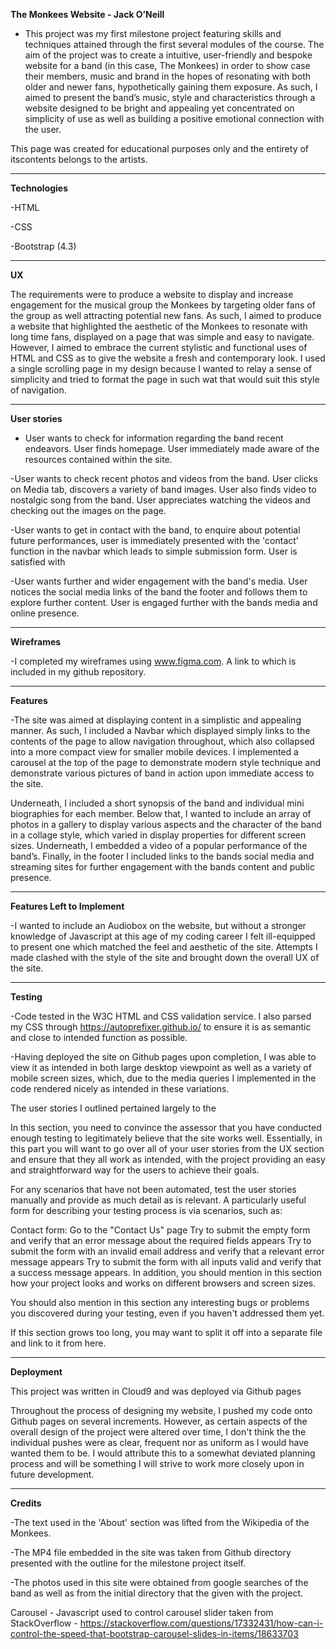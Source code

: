 <b>The Monkees Website - Jack O’Neill</b>

- This project was my first milestone project featuring skills and techniques attained through the first several modules of the course. The aim of the project was to create a intuitive, user-friendly and bespoke website for a band (in this case, The Monkees) in order to show case their members, music and brand in the hopes of resonating with both older and newer fans, hypothetically gaining them exposure. As such, I aimed to present the band’s music, style and characteristics through a website designed to be bright and appealing yet concentrated on simplicity of use as well as building a positive emotional connection with the user.  


This page was created for educational purposes only and the entirety of itscontents belongs to the artists. 

<hr>

<b>Technologies</b>

-HTML

-CSS

-Bootstrap (4.3)

<hr>

 <b>UX</b>

The requirements were to produce a website to display and increase engagement for the musical group the Monkees by targeting older fans of the group as well attracting potential new fans. As such, I aimed to produce a website that highlighted the aesthetic of the Monkees to resonate with long time fans, displayed on a page that was simple and easy to navigate. However, I aimed to embrace the current stylistic and functional uses of HTML and CSS as to give the website a fresh and contemporary look. I used a single scrolling page in my design because I wanted to relay a sense of simplicity and tried to format the page in such wat that would suit this style of navigation. 

<hr>

<b>User stories</b>

- User wants to check for information regarding the band recent endeavors. User finds homepage. User immediately made aware of the resources contained within the site.

-User wants to check recent photos and videos from the band. User clicks on Media tab, discovers a variety of band images. User also finds video to nostalgic song from the band. User appreciates watching the videos and checking out the images on the page.

-User wants to get in contact with the band, to enquire about potential future performances, user is immediately presented with the 'contact' function in the navbar which leads to simple submission form. User is satisfied with

-User wants further and wider engagement with the band's media. User notices the social media links of the band the footer and follows them to explore further content. User is engaged further with the bands media and online presence. 

<hr>

<b>Wireframes</b>

-I completed my wireframes using www.figma.com. A link to which is included in my github repository. 

<hr>

<b>Features</b>

-The site was aimed at displaying content in a simplistic and appealing manner. As such, I included a Navbar which displayed simply links to the contents of the page to allow navigation throughout, which also collapsed into a more compact view for smaller mobile devices. I implemented a carousel at the top of the page to demonstrate modern style technique and demonstrate various pictures of band in action upon immediate access to the site. 

Underneath, I included a short synopsis of the band and individual mini biographies for each member. Below that, I wanted to include an array of photos in a gallery to display various aspects and the character of the band in a collage style, which varied in display properties for different screen sizes. Underneath, I embedded a video of a popular performance of the band’s.  Finally, in the footer I included links to the bands social media and streaming sites for further engagement with the bands content and public presence.

<hr>

<b>Features Left to Implement</b>

-I wanted to include an Audiobox on the website, but without a stronger knowledge of Javascript at this age of my coding career I felt ill-equipped to present one which matched the feel and aesthetic of the site. Attempts I made clashed with the style of the site and brought down the overall UX of the site. 

<hr>

<b>Testing</b>


-Code tested in the W3C HTML and CSS validation service. I also parsed my CSS through https://autoprefixer.github.io/ to ensure it is as semantic and close to intended  function as possible. 

-Having deployed the site on Github pages upon completion, I was able to view it as intended in both large desktop viewpoint as well as a variety of mobile screen sizes, which, due to the media queries I implemented in the code rendered nicely as intended in these variations. 

The user stories I outlined pertained largely to the 


In this section, you need to convince the assessor that you have conducted enough testing to legitimately believe that the site works well. Essentially, in this part you will want to go over all of your user stories from the UX section and ensure that they all work as intended, with the project providing an easy and straightforward way for the users to achieve their goals.



For any scenarios that have not been automated, test the user stories manually and provide as much detail as is relevant. A particularly useful form for describing your testing process is via scenarios, such as:

Contact form:
Go to the "Contact Us" page
Try to submit the empty form and verify that an error message about the required fields appears
Try to submit the form with an invalid email address and verify that a relevant error message appears
Try to submit the form with all inputs valid and verify that a success message appears.
In addition, you should mention in this section how your project looks and works on different browsers and screen sizes.

You should also mention in this section any interesting bugs or problems you discovered during your testing, even if you haven't addressed them yet.

If this section grows too long, you may want to split it off into a separate file and link to it from here.

<hr>

<b>Deployment</b>

This project was written in Cloud9 and was deployed via Github pages 

Throughout the process of designing my website, I pushed my code onto Github pages on several increments. However, as certain aspects of the overall design of the project were altered over time, I don't think the the individual pushes were as clear, frequent nor as uniform as I would have wanted them to be. I would attribute this to a somewhat deviated planning process and will be something I will strive to work more closely upon in future development.

<hr>

<b>Credits</b>

-The text used in the 'About' section was lifted from the Wikipedia of the Monkees. 

-The MP4 file embedded in the site was taken from Github directory presented with the outline for the milestone project itself.

-The photos used in this site were obtained from google searches of the band as well as from the initial directory that the given with the project.


Carousel - Javascript used to control carousel slider taken from StackOverflow - https://stackoverflow.com/questions/17332431/how-can-i-control-the-speed-that-bootstrap-carousel-slides-in-items/18633703


